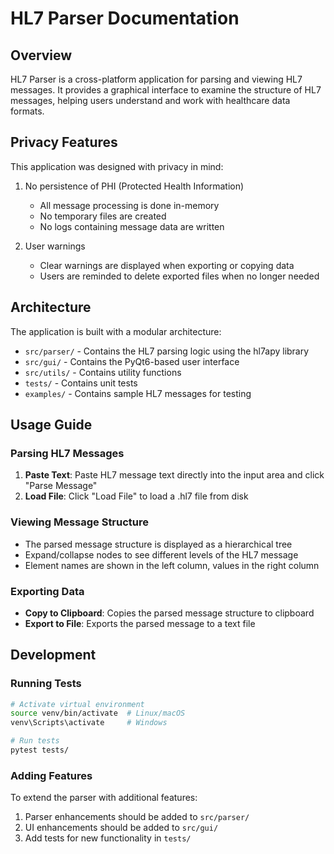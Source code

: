 # HL7 Parser Documentation

## Overview

HL7 Parser is a cross-platform application for parsing and viewing HL7 messages. It provides a graphical interface to examine the structure of HL7 messages, helping users understand and work with healthcare data formats.

## Privacy Features

This application was designed with privacy in mind:

1. No persistence of PHI (Protected Health Information)
   - All message processing is done in-memory
   - No temporary files are created
   - No logs containing message data are written

2. User warnings
   - Clear warnings are displayed when exporting or copying data
   - Users are reminded to delete exported files when no longer needed

## Architecture

The application is built with a modular architecture:

- `src/parser/` - Contains the HL7 parsing logic using the hl7apy library
- `src/gui/` - Contains the PyQt6-based user interface
- `src/utils/` - Contains utility functions
- `tests/` - Contains unit tests
- `examples/` - Contains sample HL7 messages for testing

## Usage Guide

### Parsing HL7 Messages

1. **Paste Text**: Paste HL7 message text directly into the input area and click "Parse Message"
2. **Load File**: Click "Load File" to load a .hl7 file from disk

### Viewing Message Structure

- The parsed message structure is displayed as a hierarchical tree
- Expand/collapse nodes to see different levels of the HL7 message
- Element names are shown in the left column, values in the right column

### Exporting Data

- **Copy to Clipboard**: Copies the parsed message structure to clipboard
- **Export to File**: Exports the parsed message to a text file

## Development

### Running Tests

```bash
# Activate virtual environment
source venv/bin/activate  # Linux/macOS
venv\Scripts\activate     # Windows

# Run tests
pytest tests/
```

### Adding Features

To extend the parser with additional features:

1. Parser enhancements should be added to `src/parser/`
2. UI enhancements should be added to `src/gui/`
3. Add tests for new functionality in `tests/`